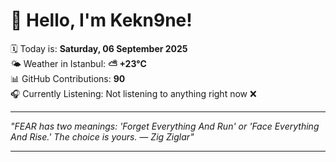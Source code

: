 # 👋 Hello, I'm Kekn9ne!

🗓️ Today is: **Saturday, 06 September 2025**  
🌤️ Weather in Istanbul: **⛅️  +23°C**  
📊 GitHub Contributions: **90**  
🎧 Currently Listening: Not listening to anything right now ❌

---

_"FEAR has two meanings: 'Forget Everything And Run' or 'Face Everything And Rise.' The choice is yours. — *Zig Ziglar*"_

---
